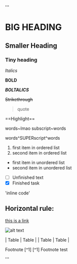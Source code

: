 '''
# BIG HEADING
## Smaller Heading
### Tiny heading

*Italics*

**BOLD**

***BOLTALICS***

~~Strikethrough~~

> quote

==Highlight==

words~lmao subscript~words

words^SUPERscript^words

1. first item in ordered list
2. second item in ordered list

- first item in unordered list
- second item in unordered list

-[ ] Unfinished text
-[X] Finished task

'inline code'

Horizontal rule:
---

[this is a link](https://wwww.example.com)

![alt text](image.jpg)

| Table | Table |
| Table | Table |

Footnote [^1]
[^1] Footnote test



'''
